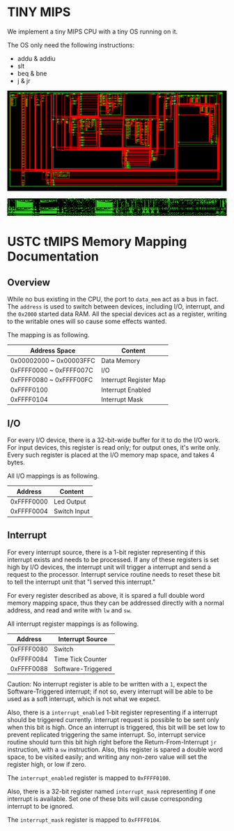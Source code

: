 # TINY MIPS

We implement a tiny MIPS CPU with a tiny OS running on it.

The OS only need the following instructions:
- addu & addiu
- slt
- beq & bne
- j & jr

![](psb-2.png)

![](psb.png)


# USTC tMIPS Memory Mapping Documentation

## Overview

While no bus existing in the CPU, the port to `data_mem` act as a bus in fact. The `address` is used to switch between devices, including I/O, interrupt, and the `0x2000` started data RAM. All the special devices act as a register, writing to the writable ones will so cause some effects wanted.

The mapping is as following.

| Address Space           | Content                |
|-------------------------|------------------------|
| 0x00002000 ~ 0x00003FFC | Data Memory            |
| 0xFFFF0000 ~ 0xFFFF007C | I/O                    |
| 0xFFFF0080 ~ 0xFFFF00FC | Interrupt Register Map |
| 0xFFFF0100              | Interrupt Enabled      |
| 0xFFFF0104              | Interrupt Mask         |

## I/O

For every I/O device, there is a 32-bit-wide buffer for it to do the I/O work. For input devices, this register is read only; for output ones, it's write only. Every such register is placed at the I/O memory map space, and takes 4 bytes. 

All I/O mappings is as following.

| Address    | Content      |
|------------|--------------|
| 0xFFFF0000 | Led Output   |
| 0xFFFF0004 | Switch Input |

## Interrupt

For every interrupt source, there is a 1-bit register representing if this interrupt exists and needs to be processed. If any of these registers is set high by I/O devices, the interrupt unit will trigger a interrupt and send a request to the processor. Interrupt service routine needs to reset these bit to tell the interrupt unit that "I served this interrupt."

For every register described as above, it is spared a full double word memory mapping space, thus they can be addressed directly with a normal address, and read and write with `lw` and `sw`.

All interrupt register mappings is as following.

| Address    | Interrupt Source   |
|------------|--------------------|
| 0xFFFF0080 | Switch             |
| 0xFFFF0084 | Time Tick Counter  |
| 0xFFFF0088 | Software-Triggered |

Caution: No interrupt register is able to be written with a `1`, expect the Software-Triggered interrupt; if not so, every interrupt will be able to be used as a soft interrupt, which is not what we expect.

Also, there is a `interrupt_enabled` 1-bit register representing if a interrupt should be triggered currently. Interrupt request is possible to be sent only when this bit is high. Once an interrupt is triggered, this bit will be set low to prevent replicated triggering the same interrupt. So, interrupt service routine should turn this bit high right before the Return-From-Interrupt `jr` instruction, with a `sw` instruction. Also, this register is spared a double word space, to be visited easily; and writing any non-zero value will set the register high, or low if zero.

The `interrupt_enabled` register is mapped to `0xFFFF0100`.

Also, there is a 32-bit register named `interrupt_mask` representing if one interrupt is available. Set one of these bits will cause corresponding interrupt to be ignored.

The `interrupt_mask` register is mapped to `0xFFFF0104`.
